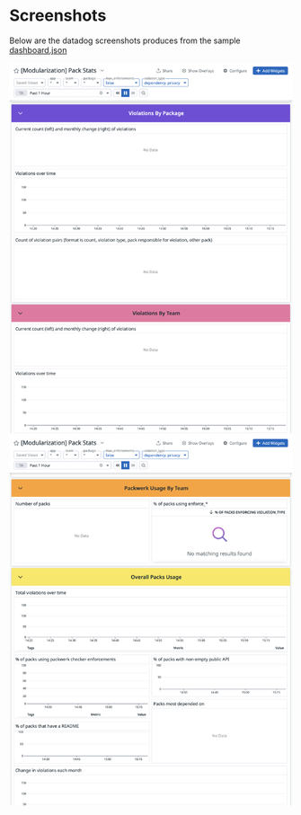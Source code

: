 # Screenshots 
Below are the datadog screenshots produces from the sample [dashboard.json](./dashboard.json)


![alt screenshot](./screen-1.png)
![alt screenshot](./screen-2.png)